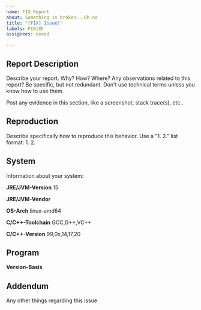 ```yaml
---
name: FIX Report
about: Something is broken...Oh no
title: "[FIX] Issue!"
labels: FIX|修
assignees: exoad

---
```


## Report Description

Describe your report. Why? How? Where? Any observations related to this report?
Be specific, but not redundant. Don't use technical terms unless you know how to use them.

Post any evidence in this section, like a screenshot, stack trace(s), etc..

## Reproduction

Describe specifically how to reproduce this behavior.
Use a "1. 2." list format:
1.
2.

## System 
Information about your system:

**JRE/JVM-Version** 15

**JRE/JVM-Vendor** 

**OS-Arch** linux-amd64

**C/C++-Toolchain** GCC,G++,VC++

**C/C++-Version** 99,0x,14,17,20
 
## Program

**Version-Basis**

## Addendum

Any other things regarding this issue
